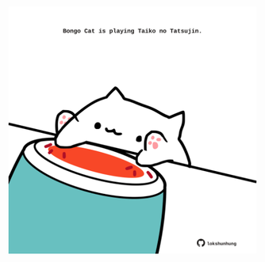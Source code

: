 <!-- built at 24/09/2021, 01:48:44 UTC -->
<p align="center">
  <img width="500" height="500" src="./ReadmeImage.svg">
</p>
